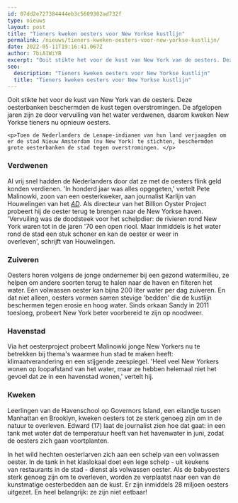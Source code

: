 ```yaml
---
id: 07dd2e727384444eb3c5609302ad732f
type: nieuws
layout: post
title: "Tieners kweken oesters voor New Yorkse kustlijn"
permalink: /nieuws/tieners-kweken-oesters-voor-new-yorkse-kustlijn/
date: 2022-05-11T19:16:41.067Z
author: 7biA1WiYB
excerpt: "Ooit stikte het voor de kust van New York van de oesters. Deze oesterbanken beschermden de kust tegen overstromingen. De afgelopen jaren zijn ze door vervuiling van het water verdwenen, daarom kweken New Yorkse tieners nu opnieuw oesters.  "
seo:
  description: "Tieners kweken oesters voor New Yorkse kustlijn"
  title: "Tieners kweken oesters voor New Yorkse kustlijn"
---
```

Ooit stikte het voor de kust van New York van de oesters. Deze oesterbanken beschermden de kust tegen overstromingen. De afgelopen jaren zijn ze door vervuiling van het water verdwenen, daarom kweken New Yorkse tieners nu opnieuw oesters.  

    <p>Toen de Nederlanders de Lenape-indianen van hun land verjaagden om er de stad Nieuw Amsterdam (nu New York) te stichten, beschermden grote oesterbanken de stad tegen overstromingen. </p>
<h3>Verdwenen</h3>
<p>Al vrij snel hadden de Nederlanders door dat ze met de oesters flink geld konden verdienen. 'In honderd jaar was alles opgegeten,' vertelt Pete Malinowki, zoon van een oesterkweker, aan journalist Karlijn van Houwelingen van het <a href="https://www.ad.nl/buitenland/new-york-kweekt-miljoenen-oesters-om-kust-te-beschermen-en-water-te-zuiveren~a035e388/" target="_blank"><em>AD</em></a>. Als directeur van het Billion Oyster Project probeert hij de oester terug te brengen naar de New Yorkse haven. 'Vervuiling was de doodsteek voor het schelpdier: de rivieren rond New York waren tot in de jaren '70 een open riool. Maar inmiddels is het water rond de stad een stuk schoner en kan de oester er weer in overleven', schrijft van Houwelingen.</p>
<h3>Zuiveren</h3>
<p>Oesters horen volgens de jonge ondernemer bij een gezond watermilieu, ze helpen om andere soorten terug te halen naar de haven en filteren het water. Eén volwassen oester kan bijna 200 liter water per dag zuiveren. En dat niet alleen, oesters vormen samen stevige 'bedden' die de kustlijn beschermen tegen erosie en hoog water. Sinds orkaan Sandy in 2011 toesloeg, probeert New York beter voorbereid te zijn op noodweer. </p>
<h3>Havenstad</h3>
<p>Via het oesterproject probeert Malinowki jonge New Yorkers nu te betrekken bij thema's waarmee hun stad te maken heeft: klimaatverandering en een stijgende zeespiegel. 'Heel veel New Yorkers wonen op loopafstand van het water, maar ze hebben helemaal niet het gevoel dat ze in een havenstad wonen,' vertelt hij.</p>
<h3>Kweken</h3>
<p>Leerlingen van de Havenschool op Governors Island, een eilandje tussen Manhattan en Brooklyn, kweken oesters tot ze sterk genoeg zijn om in de natuur te overleven. Edward (17) laat de journalist zien hoe dat gaat: in een tank met water dat de temperatuur heeft van het havenwater in juni, zodat de oesters zich gaan voortplanten. </p>
<p>In het wild hechten oesterlarven zich aan een schelp van een volwassen oester. In de tank in het klaslokaal doet een lege schelp - uit keukens van restaurants in de stad - dienst als volwassen oester. Als de babyoesters sterk genoeg zijn om te overleven, worden ze verplaatst naar een van de kunstmatige oesterbedden aan de kust. Er zijn inmiddels 28 miljoen oesters uitgezet. En heel belangrijk: ze zijn niet eetbaar!</p>  
